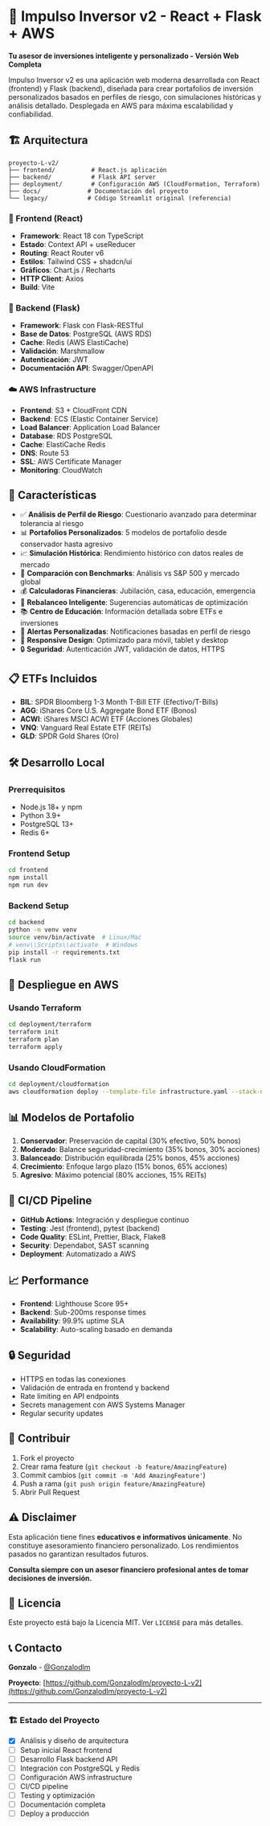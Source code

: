 # 🚀 Impulso Inversor v2 - React + Flask + AWS

**Tu asesor de inversiones inteligente y personalizado - Versión Web Completa**

Impulso Inversor v2 es una aplicación web moderna desarrollada con React (frontend) y Flask (backend), diseñada para crear portafolios de inversión personalizados basados en perfiles de riesgo, con simulaciones históricas y análisis detallado. Desplegada en AWS para máxima escalabilidad y confiabilidad.

## 🏗️ Arquitectura

```
proyecto-L-v2/
├── frontend/          # React.js aplicación
├── backend/           # Flask API server
├── deployment/        # Configuración AWS (CloudFormation, Terraform)
├── docs/             # Documentación del proyecto
└── legacy/           # Código Streamlit original (referencia)
```

### 🎨 Frontend (React)
- **Framework**: React 18 con TypeScript
- **Estado**: Context API + useReducer
- **Routing**: React Router v6
- **Estilos**: Tailwind CSS + shadcn/ui
- **Gráficos**: Chart.js / Recharts
- **HTTP Client**: Axios
- **Build**: Vite

### 🔧 Backend (Flask)
- **Framework**: Flask con Flask-RESTful
- **Base de Datos**: PostgreSQL (AWS RDS)
- **Cache**: Redis (AWS ElastiCache)
- **Validación**: Marshmallow
- **Autenticación**: JWT
- **Documentación API**: Swagger/OpenAPI

### ☁️ AWS Infrastructure
- **Frontend**: S3 + CloudFront CDN
- **Backend**: ECS (Elastic Container Service)
- **Load Balancer**: Application Load Balancer
- **Database**: RDS PostgreSQL
- **Cache**: ElastiCache Redis
- **DNS**: Route 53
- **SSL**: AWS Certificate Manager
- **Monitoring**: CloudWatch

## 🚀 Características

- ✅ **Análisis de Perfil de Riesgo**: Cuestionario avanzado para determinar tolerancia al riesgo
- 📊 **Portafolios Personalizados**: 5 modelos de portafolio desde conservador hasta agresivo
- 📈 **Simulación Histórica**: Rendimiento histórico con datos reales de mercado
- 🎯 **Comparación con Benchmarks**: Análisis vs S&P 500 y mercado global
- 💰 **Calculadoras Financieras**: Jubilación, casa, educación, emergencia
- 🔄 **Rebalanceo Inteligente**: Sugerencias automáticas de optimización
- 📚 **Centro de Educación**: Información detallada sobre ETFs e inversiones
- 🚨 **Alertas Personalizadas**: Notificaciones basadas en perfil de riesgo
- 📱 **Responsive Design**: Optimizado para móvil, tablet y desktop
- 🔒 **Seguridad**: Autenticación JWT, validación de datos, HTTPS

## 📋 ETFs Incluidos

- **BIL**: SPDR Bloomberg 1-3 Month T-Bill ETF (Efectivo/T-Bills)
- **AGG**: iShares Core U.S. Aggregate Bond ETF (Bonos)
- **ACWI**: iShares MSCI ACWI ETF (Acciones Globales)
- **VNQ**: Vanguard Real Estate ETF (REITs)
- **GLD**: SPDR Gold Shares (Oro)

## 🛠️ Desarrollo Local

### Prerrequisitos
- Node.js 18+ y npm
- Python 3.9+
- PostgreSQL 13+
- Redis 6+

### Frontend Setup
```bash
cd frontend
npm install
npm run dev
```

### Backend Setup
```bash
cd backend
python -m venv venv
source venv/bin/activate  # Linux/Mac
# venv\\Scripts\\activate  # Windows
pip install -r requirements.txt
flask run
```

## 🚀 Despliegue en AWS

### Usando Terraform
```bash
cd deployment/terraform
terraform init
terraform plan
terraform apply
```

### Usando CloudFormation
```bash
cd deployment/cloudformation
aws cloudformation deploy --template-file infrastructure.yaml --stack-name impulso-inversor-v2
```

## 📊 Modelos de Portafolio

1. **Conservador**: Preservación de capital (30% efectivo, 50% bonos)
2. **Moderado**: Balance seguridad-crecimiento (35% bonos, 30% acciones)
3. **Balanceado**: Distribución equilibrada (25% bonos, 45% acciones)
4. **Crecimiento**: Enfoque largo plazo (15% bonos, 65% acciones)
5. **Agresivo**: Máximo potencial (80% acciones, 15% REITs)

## 🔄 CI/CD Pipeline

- **GitHub Actions**: Integración y despliegue continuo
- **Testing**: Jest (frontend), pytest (backend)
- **Code Quality**: ESLint, Prettier, Black, Flake8
- **Security**: Dependabot, SAST scanning
- **Deployment**: Automatizado a AWS

## 📈 Performance

- **Frontend**: Lighthouse Score 95+
- **Backend**: Sub-200ms response times
- **Availability**: 99.9% uptime SLA
- **Scalability**: Auto-scaling basado en demanda

## 🔒 Seguridad

- HTTPS en todas las conexiones
- Validación de entrada en frontend y backend
- Rate limiting en API endpoints
- Secrets management con AWS Systems Manager
- Regular security updates

## 🤝 Contribuir

1. Fork el proyecto
2. Crear rama feature (`git checkout -b feature/AmazingFeature`)
3. Commit cambios (`git commit -m 'Add AmazingFeature'`)
4. Push a rama (`git push origin feature/AmazingFeature`)
5. Abrir Pull Request

## ⚠️ Disclaimer

Esta aplicación tiene fines **educativos e informativos únicamente**. No constituye asesoramiento financiero personalizado. Los rendimientos pasados no garantizan resultados futuros.

**Consulta siempre con un asesor financiero profesional antes de tomar decisiones de inversión.**

## 📄 Licencia

Este proyecto está bajo la Licencia MIT. Ver `LICENSE` para más detalles.

## 📞 Contacto

**Gonzalo** - [@Gonzalodlm](https://github.com/Gonzalodlm)

**Proyecto**: [https://github.com/Gonzalodlm/proyecto-L-v2](https://github.com/Gonzalodlm/proyecto-L-v2)

---

### 🏗️ Estado del Proyecto

- [x] Análisis y diseño de arquitectura
- [ ] Setup inicial React frontend
- [ ] Desarrollo Flask backend API
- [ ] Integración con PostgreSQL y Redis
- [ ] Configuración AWS infrastructure
- [ ] CI/CD pipeline
- [ ] Testing y optimización
- [ ] Documentación completa
- [ ] Deploy a producción